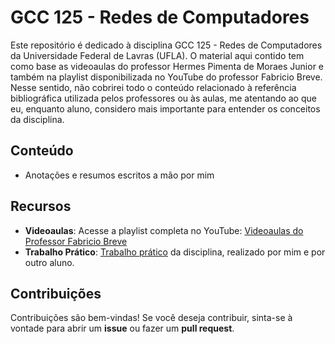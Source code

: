 # GCC 125 - Redes de Computadores

Este repositório é dedicado à disciplina GCC 125 - Redes de Computadores da Universidade Federal de Lavras (UFLA). O material aqui contido tem como base as videoaulas do professor Hermes Pimenta de Moraes Junior e também na playlist disponibilizada no YouTube do professor Fabricio Breve. Nesse sentido, não cobrirei todo o conteúdo relacionado à referência bibliográfica utilizada pelos professores ou às aulas, me atentando ao que eu, enquanto aluno, considero mais importante para entender os conceitos da disciplina.

## Conteúdo

- Anotações e resumos escritos a mão por mim

## Recursos

- **Videoaulas**: Acesse a playlist completa no YouTube: [Videoaulas do Professor Fabricio Breve](https://www.youtube.com/playlist?list=PLvHXLbw-JSPfKp65psX5C9tyNLHHC4uoR)
- **Trabalho Prático**: [Trabalho prático](https://github.com/gabrafo/redestrabalho) da disciplina, realizado por mim e por outro aluno.

## Contribuições

Contribuições são bem-vindas! Se você deseja contribuir, sinta-se à vontade para abrir um **issue** ou fazer um **pull request**.
